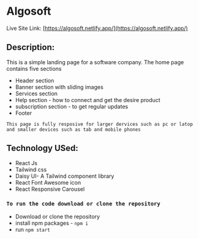 # Algosoft
Live Site Link: [https://algosoft.netlify.app/](https://algosoft.netlify.app/)

## Description:
This is a simple landing page for a software company. The home page contains five sections
* Header section
* Banner section with sliding images 
* Services section
* Help section - how to connect and get the desire product
* subscription section - to get regular updates
* Footer

`This page is fully resposive for larger dervices such as pc or latop and smaller devices such as tab and mobile phones`

## Technology USed:
* React Js
* Tailwind css
* Daisy UI- A Tailwind component library
* React Font Awesome icon
* React Responsive Carousel



### `To run the code download or clone the repository`
* Download or clone the repository
* install npm packages - `npm i`
* run `npm start`

